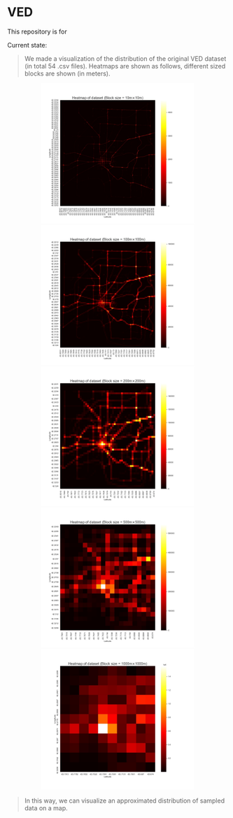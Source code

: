 # VED



This repository is for 

Current state:

> We made a visualization of the distribution of the original VED dataset (in total 54 .csv files). Heatmaps are shown as follows, different sized blocks are shown (in meters).

<center class="half">
    <img src="images/heatmap_10.jpg" width="350"/><img src="images/heatmap_100.jpg" width="350"/>
</center>
<center class="half">
    <img src="images/heatmap_200.jpg" width="350"/><img src="images/heatmap_500.jpg" width="350"/>
</center>
<center class="half">
    <img src="images/heatmap_1000.jpg" width="350"/>
</center>

> In this way, we can visualize an approximated distribution of sampled data on a map. 